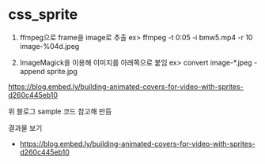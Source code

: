 # css_sprite


1. ffmpeg으로 frame을 image로 추출
ex> ffmpeg -t 0:05 -i bmw5.mp4 -r 10 image-%04d.jpeg

2. ImageMagick을 이용해 이미지를 아래쪽으로 붙임
ex> convert image-*.jpeg -append sprite.jpg

https://blog.embed.ly/building-animated-covers-for-video-with-sprites-d260c445eb10

위 블로그 sample 코드 참고해 만듬

결과물 보기 
- https://blog.embed.ly/building-animated-covers-for-video-with-sprites-d260c445eb10
